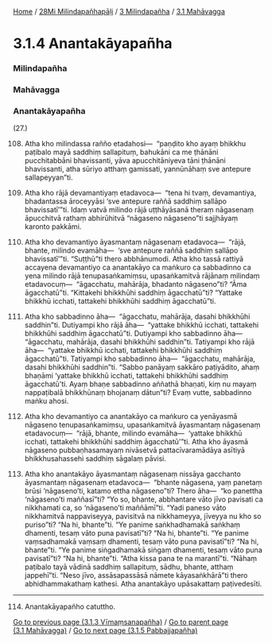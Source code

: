 
[Home](/) / [28Mi Milindapañhapāḷi](../../../28Mi.md) / [3 Milindapañha](../../3.md) / [3.1 Mahāvagga](../3.1.md)

# 3.1.4 Anantakāyapañha

### Milindapañha

### Mahāvagga

### Anantakāyapañha

(27.)

108. Atha kho milindassa rañño etadahosi—  “paṇḍito kho ayaṃ bhikkhu paṭibalo mayā saddhiṃ sallapituṃ, bahukāni ca me ṭhānāni pucchitabbāni bhavissanti, yāva apucchitāniyeva tāni ṭhānāni bhavissanti, atha sūriyo atthaṃ gamissati, yannūnāhaṃ sve antepure sallapeyyan”ti.

109. Atha kho rājā devamantiyaṃ etadavoca—  “tena hi tvaṃ, devamantiya, bhadantassa āroceyyāsi ‘sve antepure raññā saddhiṃ sallāpo bhavissatī’”ti. Idaṃ vatvā milindo rājā uṭṭhāyāsanā theraṃ nāgasenaṃ āpucchitvā rathaṃ abhirūhitvā “nāgaseno nāgaseno”ti sajjhāyaṃ karonto pakkāmi.

110. Atha kho devamantiyo āyasmantaṃ nāgasenaṃ etadavoca—  “rājā, bhante, milindo evamāha—  ‘sve antepure raññā saddhiṃ sallāpo bhavissatī’”ti. “Suṭṭhū”ti thero abbhānumodi. Atha kho tassā rattiyā accayena devamantiyo ca anantakāyo ca maṅkuro ca sabbadinno ca yena milindo rājā tenupasaṅkamiṃsu, upasaṅkamitvā rājānaṃ milindaṃ etadavocuṃ—  “āgacchatu, mahārāja, bhadanto nāgaseno”ti? “Āma āgacchatū”ti. “Kittakehi bhikkhūhi saddhiṃ āgacchatū”ti? “Yattake bhikkhū icchati, tattakehi bhikkhūhi saddhiṃ āgacchatū”ti.

111. Atha kho sabbadinno āha—  “āgacchatu, mahārāja, dasahi bhikkhūhi saddhin”ti. Dutiyampi kho rājā āha—  “yattake bhikkhū icchati, tattakehi bhikkhūhi saddhiṃ āgacchatū”ti. Dutiyampi kho sabbadinno āha—  “āgacchatu, mahārāja, dasahi bhikkhūhi saddhin”ti. Tatiyampi kho rājā āha—  “yattake bhikkhū icchati, tattakehi bhikkhūhi saddhiṃ āgacchatū”ti. Tatiyampi kho sabbadinno āha—  “āgacchatu, mahārāja, dasahi bhikkhūhi saddhin”ti. “Sabbo panāyaṃ sakkāro paṭiyādito, ahaṃ bhaṇāmi ‘yattake bhikkhū icchati, tattakehi bhikkhūhi saddhiṃ āgacchatū’ti. Ayaṃ bhaṇe sabbadinno aññathā bhaṇati, kiṃ nu mayaṃ nappaṭibalā bhikkhūnaṃ bhojanaṃ dātun”ti? Evaṃ vutte, sabbadinno maṅku ahosi.

112. Atha kho devamantiyo ca anantakāyo ca maṅkuro ca yenāyasmā nāgaseno tenupasaṅkamiṃsu, upasaṅkamitvā āyasmantaṃ nāgasenaṃ etadavocuṃ—  “rājā, bhante, milindo evamāha—  ‘yattake bhikkhū icchati, tattakehi bhikkhūhi saddhiṃ āgacchatū’”ti. Atha kho āyasmā nāgaseno pubbaṇhasamayaṃ nivāsetvā pattacīvaramādāya asītiyā bhikkhusahassehi saddhiṃ sāgalaṃ pāvisi.

113. Atha kho anantakāyo āyasmantaṃ nāgasenaṃ nissāya gacchanto āyasmantaṃ nāgasenaṃ etadavoca—  “bhante nāgasena, yaṃ panetaṃ brūsi ‘nāgaseno’ti, katamo ettha nāgaseno”ti? Thero āha—  “ko panettha ‘nāgaseno’ti maññasī”ti? “Yo so, bhante, abbhantare vāto jīvo pavisati ca nikkhamati ca, so ‘nāgaseno’ti maññāmī”ti. “Yadi paneso vāto nikkhamitvā nappaviseyya, pavisitvā na nikkhameyya, jīveyya nu kho so puriso”ti? “Na hi, bhante”ti. “Ye panime saṅkhadhamakā saṅkhaṃ dhamenti, tesaṃ vāto puna pavisatī”ti? “Na hi, bhante”ti. “Ye panime vaṃsadhamakā vaṃsaṃ dhamenti, tesaṃ vāto puna pavisatī”ti? “Na hi, bhante”ti. “Ye panime siṅgadhamakā siṅgaṃ dhamenti, tesaṃ vāto puna pavisatī”ti? “Na hi, bhante”ti. “Atha kissa pana te na marantī”ti. “Nāhaṃ paṭibalo tayā vādinā saddhiṃ sallapituṃ, sādhu, bhante, atthaṃ jappehī”ti. “Neso jīvo, assāsapassāsā nāmete kāyasaṅkhārā”ti thero abhidhammakathaṃ kathesi. Atha anantakāyo upāsakattaṃ paṭivedesīti.

---

114. Anantakāyapañho catuttho.



[Go to previous page (3.1.3 Vīmaṃsanapañha)](3.1.3.md) / [Go to parent page (3.1 Mahāvagga)](../3.1.md) / [Go to next page (3.1.5 Pabbajjapañha)](3.1.5.md)


